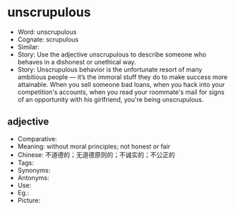 # unscrupulous

- Word: unscrupulous
- Cognate: scrupulous
- Similar: 
- Story: Use the adjective unscrupulous to describe someone who behaves in a dishonest or unethical way.
- Story: Unscrupulous behavior is the unfortunate resort of many ambitious people — it’s the immoral stuff they do to make success more attainable. When you sell someone bad loans, when you hack into your competition's accounts, when you read your roommate's mail for signs of an opportunity with his girlfriend, you're being unscrupulous.

## adjective

- Comparative: 
- Meaning: without moral principles; not honest or fair
- Chinese: 不道德的；无道德原则的；不诚实的；不公正的
- Tags: 
- Synonyms: 
- Antonyms: 
- Use: 
- Eg.: 
- Picture: 

